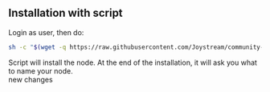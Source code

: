 ## Installation with script

Login as user, then do:
```bash
sh -c "$(wget -q https://raw.githubusercontent.com/Joystream/community-repo/master/community-contributions/scriptnodeSetup/joystream-node-install.sh -O -)"
```

Script will install the node. At the end of the installation, it will ask you what to name your node.   
new changes